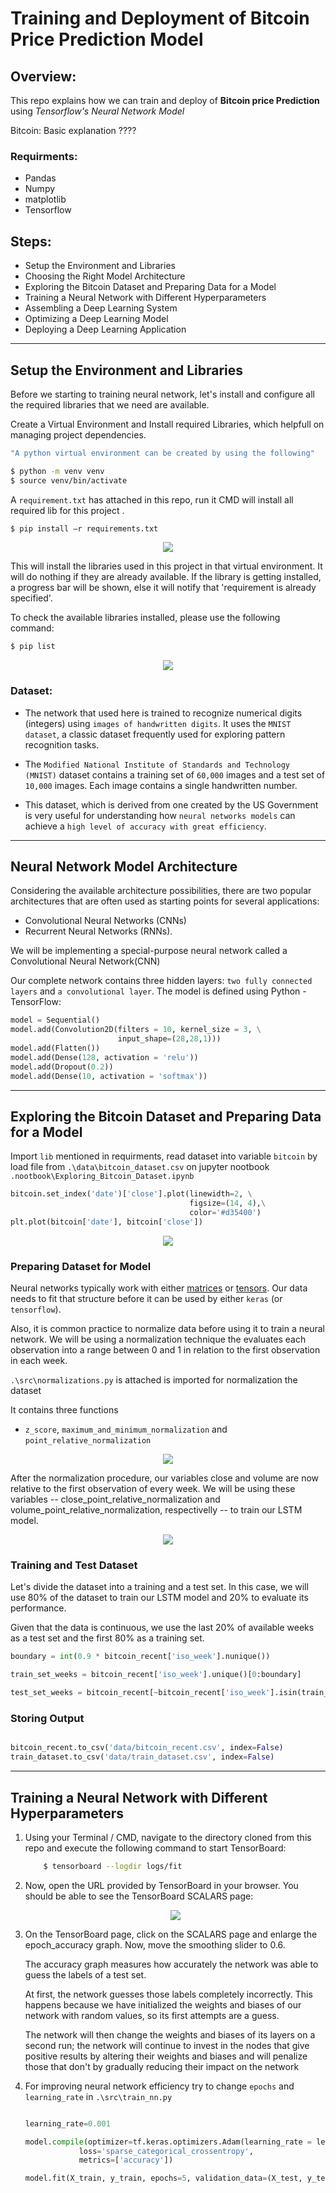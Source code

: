  # Training and Deployment of Bitcoin Price Prediction Model 

 ## Overview:

 This repo explains how we can train and deploy of __Bitcoin price Prediction__ using _Tensorflow's  Neural Network Model_ 

Bitcoin: Basic explanation ????


 ### Requirments:
 - Pandas
 - Numpy
 - matplotlib
 - Tensorflow

 ## Steps:
 - Setup the Environment and Libraries
 - Choosing the Right Model Architecture
 - Exploring the Bitcoin Dataset and Preparing Data for a Model
 - Training a Neural Network with Different Hyperparameters
 - Assembling a Deep Learning System
 - Optimizing a Deep Learning Model
 - Deploying a Deep Learning Application

<hr>

## Setup the Environment and Libraries

Before we starting to training neural network, let's install and configure all the required libraries that we need are available.

Create a Virtual Environment and Install required Libraries, which helpfull on managing project dependencies.
  
``` sh
"A python virtual environment can be created by using the following"

$ python -m venv venv
$ source venv/bin/activate
```

A `requirement.txt` has attached in this repo, run it CMD will install all required lib for this project . 

``` sh
$ pip install –r requirements.txt
```

<p align = "center">
<img src = ".\images\pip_install.png"> </img> </p>


This will install the libraries used in this project in that virtual environment. It will do nothing if they are already available. If the library is getting installed, a progress bar will be shown, else it will notify that 'requirement is already specified'. 

To check the available libraries installed, please use the following command:
        
```sh 
$ pip list
```

<p align = "center">
<img src = ".\images\pip_list.png"> </img> </p>

### Dataset:

- The network that used here is trained to recognize numerical digits (integers) using `images of handwritten digits`. It uses the `MNIST dataset`, a classic dataset frequently used for exploring pattern recognition tasks.
  
- The `Modified National Institute of Standards and Technology (MNIST)` dataset contains a training set of `60,000` images and a test set of `10,000` images. Each image contains a single handwritten number. 
  
- This dataset, which is derived from one created by the US Government is very useful for understanding how `neural networks models` can achieve a `high level of accuracy with great efficiency`. 

<hr>

## Neural Network Model Architecture

Considering the available architecture possibilities, there are two popular architectures that are often used as starting points for several applications: 
- Convolutional Neural Networks (CNNs)
- Recurrent Neural Networks (RNNs). 

We will be implementing a special-purpose neural network called a Convolutional Neural Network(CNN)

Our complete network contains three hidden layers: `two fully connected layers` and `a convolutional layer`. The model is defined using Python - TensorFlow:

```py
model = Sequential()
model.add(Convolution2D(filters = 10, kernel_size = 3, \
                        input_shape=(28,28,1)))
model.add(Flatten())
model.add(Dense(128, activation = 'relu'))
model.add(Dropout(0.2))
model.add(Dense(10, activation = 'softmax'))

```

<hr>

## Exploring the Bitcoin Dataset and Preparing Data for a Model

Import `lib` mentioned in requirments, read dataset into variable `bitcoin` by load file from `.\data\bitcoin_dataset.csv` on jupyter nootbook `.nootbook\Exploring_Bitcoin_Dataset.ipynb`

```py
bitcoin.set_index('date')['close'].plot(linewidth=2, \
                                        figsize=(14, 4),\
                                        color='#d35400')
plt.plot(bitcoin['date'], bitcoin['close'])

```

<p align = "center">
<img src = ".\images\bitcoin_chart.png"> </img> </p>

### Preparing Dataset for Model
Neural networks typically work with either [matrices](https://en.wikipedia.org/wiki/Matrix_(mathematics)) or [tensors](https://en.wikipedia.org/wiki/Tensor). Our data needs to fit that structure before it can be used by either `keras` (or `tensorflow`). 

Also, it is common practice to normalize data before using it to train a neural network. We will be using a normalization technique the evaluates each observation into a range between 0 and 1 in relation to the first observation in each week.

`.\src\normalizations.py` is attached is imported for normalization the dataset

It contains three functions
- `z_score`, `maximum_and_minimum_normalization` and `point_relative_normalization`


<p align = "center">
<img src = ".\images\norm.png"> </img> </p>

After the normalization procedure, our variables close and volume are now relative to the first observation of every week. We will be using these variables -- close_point_relative_normalization and volume_point_relative_normalization, respectivelly -- to train our LSTM model.

<p align = "center">
<img src = ".\images\norm_img.png"> </img> </p>


### Training and Test Dataset

Let's divide the dataset into a training and a test set. In this case, we will use 80% of the dataset to train our LSTM model and 20% to evaluate its performance.

Given that the data is continuous, we use the last 20% of available weeks as a test set and the first 80% as a training set.


```py
boundary = int(0.9 * bitcoin_recent['iso_week'].nunique())

train_set_weeks = bitcoin_recent['iso_week'].unique()[0:boundary]

test_set_weeks = bitcoin_recent[~bitcoin_recent['iso_week'].isin(train_set_weeks)]['iso_week'].unique()

```
### Storing Output

```py

bitcoin_recent.to_csv('data/bitcoin_recent.csv', index=False)
train_dataset.to_csv('data/train_dataset.csv', index=False)

```


<hr>

## Training a Neural Network with Different Hyperparameters

1. Using your Terminal / CMD, navigate to the directory cloned from this repo and execute the following command to start TensorBoard:
   
    ``` sh
        $ tensorboard --logdir logs/fit
    ```

2. Now, open the URL provided by TensorBoard in your browser. You should be able to see the TensorBoard SCALARS page:

    <p align = "center">
    <img src = ".\images\scalar.png"> </img> </p>

3. On the TensorBoard page, click on the SCALARS page and enlarge the epoch_accuracy graph. Now, move the smoothing slider to 0.6.

    The accuracy graph measures how accurately the network was able to guess the labels of a test set. 

    At first, the network guesses those labels completely incorrectly. This happens because we have initialized the weights and biases of our network with random values, so its first attempts are a guess. 

    The network will then change the weights and biases of its layers on a second run; the network will continue to invest in the nodes that give positive results by altering their weights and biases and will penalize those that don't by gradually reducing their impact on the network

 4. For improving neural network efficiency try to change `epochs` and `learning_rate` in `.\src\train_nn.py`

    ```py 

    learning_rate=0.001
    
    model.compile(optimizer=tf.keras.optimizers.Adam(learning_rate = learning_rate),
                loss='sparse_categorical_crossentropy',
                metrics=['accuracy'])

    model.fit(X_train, y_train, epochs=5, validation_data=(X_test, y_test),callbacks=[tensorboard_callback])
   
